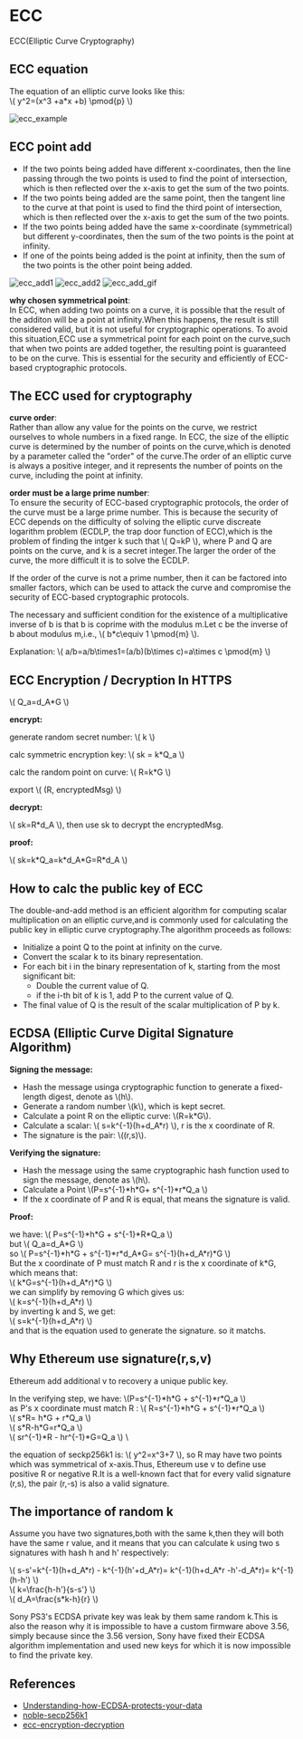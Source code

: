 # ECC

ECC(Elliptic Curve Cryptography)

## ECC equation

The equation of an elliptic curve looks like this: \
\\(
  y^2=(x^3 +a*x +b) \pmod{p}
\\)

![ecc_example](../assets//ecc_example.png)

## ECC point add

* If the two points being added have different x-coordinates, then the line passing through the two points is used to find the point of intersection, which is then reflected over the x-axis to get the sum of the two points.
* If the two points being added are the same point, then the tangent line to the curve at that point is used to find the third point of intersection, which is then reflected over the x-axis to get the sum of the two points.
* If the two points being added have the same x-coordinate (symmetrical) but different y-coordinates, then the sum of the two points is the point at infinity.
* If one of the points being added is the point at infinity, then the sum of the two points is the other point being added.

![ecc_add1](../assets/ecc_add1.png)
![ecc_add2](../assets/ecc_add2.png)
![ecc_add_gif](../assets/ecc_add.gif)

**why chosen symmetrical point**: \
In ECC, when adding two points on a curve, it is possible that the result of the additon will be a point at infinity.When this happens, the result is still considered valid, but it is not useful for cryptographic operations. To avoid this situation,ECC use a symmetrical point for each point on the curve,such that when two points are added together, the resulting point is guaranteed to be on the curve. This is essential for the security and efficiently of ECC-based cryptographic protocols.

## The ECC used for cryptography

**curve order**: \
Rather than allow any value for the points on the curve, we restrict ourselves to whole numbers in a fixed range. In ECC, the size of the elliptic curve is determined by the number of points on the curve,which is denoted by a parameter called the "order" of the curve.The order of an elliptic curve is always a positive integer, and it represents the number of points on the curve, including the point at infinity.

**order must be a large prime number**: \
To ensure the security of ECC-based cryptographic protocols, the order of the curve must be a large prime number. This is because the security of ECC depends on the difficulty of solving the elliptic curve discreate logarithm problem (ECDLP, the trap door function of ECC),which is the problem of finding the intger k such that \\( Q=kP \\), where P and Q are points on the curve, and k is a secret integer.The larger the order of the curve, the more difficult it is to solve the ECDLP.

If the order of the curve is not a prime number, then it can be factored into smaller factors, which can be used to attack the curve and compromise the security of ECC-based cryptographic protocols.

The necessary and sufficient condition for the existence of a multiplicative inverse of b is that b is coprime with the modulus m.Let c be the inverse of b about modulus m,i.e., \\( b*c\equiv 1 \pmod{m} \\).

Explanation: \\( a/b=a/b\times1=(a/b)(b\times c)=a\times c \pmod{m} \\)

## ECC Encryption / Decryption In HTTPS

\\( Q_a=d_A*G \\)

**encrypt:**

generate random secret number: \\( k \\)

calc symmetric encryption key: \\( sk = k*Q_a \\)

calc the random point on curve: \\( R=k*G \\)  

export \\( (R, encryptedMsg) \\)

**decrypt:**

\\( sk=R*d_A \\), then use sk to decrypt the encryptedMsg.

**proof:**

\\( sk=k\*Q_a=k\*d_A\*G=R*d_A \\)

## How to calc the public key of ECC

The double-and-add method is an efficient algorithm for computing scalar multiplication on an elliptic curve,and is commonly used for calculating the public key in elliptic curve cryptography.The algorithm proceeds as follows:

* Initialize a point Q to the point at infinity on the curve.
* Convert the scalar k to its binary representation.
* For each bit i in the binary representation of k, starting from the most significant bit:
  * Double the current value of Q.
  * if the i-th bit of k is 1, add P to the current value of Q.
* The final value of Q is the result of the scalar multiplication of P by k.

## ECDSA (Elliptic Curve Digital Signature Algorithm)

**Signing the message:**

* Hash the message usinga cryptographic function to generate a fixed-length digest, denote as \\(h\\).
* Generate a random number \\(k\\), which is kept secret.
* Calculate a point R on the elliptic curve: \\(R=k\*G\\).
* Calculate a scalar: \\( s=k^{-1}(h+d_A\*r) \\), r is the x coordinate of R.
* The signature is the pair: \\((r,s)\\).

**Verifying the signature:**

* Hash the message using the same cryptographic hash function used to sign the message, denote as \\(h\\).
* Calculate a Point \\(P=s^{-1}\*h\*G+ s^{-1}\*r\*Q_a \\)
* If the x coordinate of P and R is equal, that means the signature is valid.

**Proof:**

we have: \\( P=s^{-1}\*h\*G + s^{-1}\*R\*Q_a \\)    \
but \\( Q_a=d_A\*G \\)    \
so \\( P=s^{-1}\*h\*G + s^{-1}\*r\*d_A\*G= s^{-1}(h+d_A\*r)\*G \\)    \
But the x coordinate of P must match R and r is the x coordinate of k*G, which means that: \
\\( k\*G=s^{-1}(h+d_A\*r)*G \\)    \
we can simplify by removing G which gives us: \
\\( k=s^{-1}(h+d_A\*r) \\)    \
by inverting k and S, we get: \
\\( s=k^{-1}(h+d_A\*r) \\)    \
and that is the equation used to generate the signature. so it matchs.

## Why Ethereum use signature(r,s,v)

Ethereum add additional v to recovery a unique public key.

In the verifying step, we have: \\(P=s^{-1}\*h\*G + s^{-1}\*r\*Q_a \\)  \
as P's x coordinate must match R : \\( R=s^{-1}\*h\*G + s^{-1}\*r\*Q_a \\)  \
\\( s\*R= h\*G + r\*Q_a \\)  \
\\( s\*R-h\*G=r\*Q_a \\)    \
\\( sr^{-1}\*R - hr^{-1}\*G=Q_a \\) \

the equation of seckp256k1 is: \\( y^2=x^3+7 \\), so R may have two points which was symmetrical of x-axis.Thus, Ethereum use v to define use positive R or negative R.It is a well-known fact that for every valid signature (r,s), the pair (r,-s) is also a valid signature.

## The importance of random k

Assume you have two signatures,both with the same k,then they will both have the same r value, and it means that you can calculate k using two s signatures with hash h and h' respectively:

\\( s-s'=k^{-1}(h+d_A\*r) - k^{-1}(h'+d_A\*r)= k^{-1}(h+d_A\*r -h'-d_A\*r)= k^{-1}(h-h') \\)  \
\\( k=\frac{h-h'}{s-s'} \\) \
\\( d_A=\frac{s\*k-h}{r} \\)

Sony PS3's ECDSA private key was leak by them same random k.This is also the reason why it is impossible to have a custom firmware above 3.56, simply because since the 3.56 version, Sony have fixed their ECDSA algorithm implementation and used new keys for which it is now impossible to find the private key.

## References

* [Understanding-how-ECDSA-protects-your-data](https://www.instructables.com/Understanding-how-ECDSA-protects-your-data/)
* [noble-secp256k1](https://github.com/paulmillr/noble-secp256k1)
* [ecc-encryption-decryption](https://cryptobook.nakov.com/asymmetric-key-ciphers/ecc-encryption-decryption)
